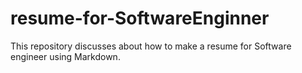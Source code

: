 # resume-for-SoftwareEnginner
This repository discusses about how to make a resume for Software engineer using Markdown.
